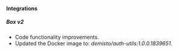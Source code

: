 #### Integrations

##### Box v2

- Code functionality improvements.
- Updated the Docker image to: *demisto/auth-utils:1.0.0.1839651*.
